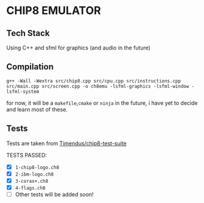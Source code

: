 
# CHIP8 EMULATOR

## Tech Stack
Using C++ and sfml for graphics (and audio in the future)

## Compilation
`g++ -Wall -Wextra src/chip8.cpp src/cpu.cpp src/instructions.cpp src/main.cpp src/screen.cpp -o ch8emu -lsfml-graphics -lsfml-window -lsfml-system`

for now, it will be a `makefile`,`cmake` or `ninja` in the future, i have yet to decide and learn most of these.

## Tests
Tests are taken from [Timendus/chip8-test-suite](https://github.com/Timendus/chip8-test-suite) 

TESTS PASSED:

 - [x] `1-chip8-logo.ch8`
 - [x] `2-ibm-logo.ch8`
 - [x] `3-corax+.ch8`
 - [x] `4-flags.ch8`
 - [ ]  Other tests will be added soon!
